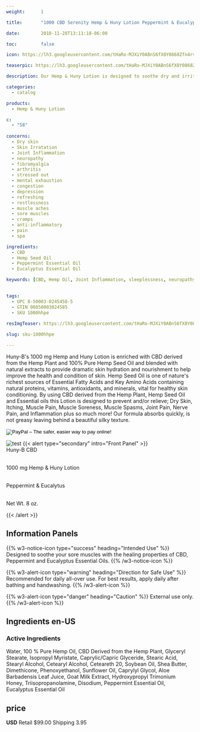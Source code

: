```yaml
---
weight:      1

title:       "1000 CBD Serenity Hemp & Huny Lotion Peppermint & Eucalyptus"

date:        2018-11-28T13:11:18-06:00

toc:         false

icon: https://lh3.googleusercontent.com/tHaRo-MJXiY0ABnS6fX8Y0868Zfn4rvm0tfPcgixrwQB9ow8Wc0Ey8BOtQYoGzHGaKOQcMYQ8T1W1dTpb6MV6wzfRpkGw5amI7YUV9b5NdNiKNJLsSEE3UchkQcxMG8Ng6UYfEEhcg=w120

teaserpic: https://lh3.googleusercontent.com/tHaRo-MJXiY0ABnS6fX8Y0868Zfn4rvm0tfPcgixrwQB9ow8Wc0Ey8BOtQYoGzHGaKOQcMYQ8T1W1dTpb6MV6wzfRpkGw5amI7YUV9b5NdNiKNJLsSEE3UchkQcxMG8Ng6UYfEEhcg=w512

description: Our Hemp & Huny Lotion is designed to soothe dry and irritated skin and much more.

categories: 
  - catalog

products: 
  - Hemp & Huny Lotion

c:
  - "58"
  
concerns:
  - Dry skin
  - Skin Irratation
  - Joint Inflammation
  - neuropathy
  - fibromyalgia
  - arthritis
  - stressed out
  - mental exhaustion
  - congestion
  - depression
  - refreshing
  - restlessness
  - muscle aches
  - sore muscles
  - cramps
  - anti-inflammatory
  - pain
  - spa 

ingredients:
  - CBD
  - Hemp Seed Oil
  - Peppermint Essential Oil
  - Eucalyptus Essential Oil

keywords: [CBD, Hemp Oil, Joint Inflammation, sleeplessness, neuropathy, fibromyalgia, arthritis, stressed out, mental exhaustion, restlessness, muscle aches, sore muscles, cramps, anti-inflammatory, pain, spa, relief, aromatherapy, broad spectrum, full spectrum, hemp oil, relaxing, soothe, Peppermint Essential Oil, Eucalyptus Essential oil, dry skin, moisturizer, itchy skin, skin condition]

  
tags: 
  - UPC 8-50003-0245458-5
  - GTIN 00850003024585
  - SKU 1000hhpe
  
resImgTeaser: https://lh3.googleusercontent.com/tHaRo-MJXiY0ABnS6fX8Y0868Zfn4rvm0tfPcgixrwQB9ow8Wc0Ey8BOtQYoGzHGaKOQcMYQ8T1W1dTpb6MV6wzfRpkGw5amI7YUV9b5NdNiKNJLsSEE3UchkQcxMG8Ng6UYfEEhcg=w240

slug: sku-1000hhpe

---
```

Huny-B's 1000 mg Hemp and Huny Lotion is enriched with CBD derived 
from the Hemp Plant and 100% Pure  Hemp Seed Oil and blended with natural 
extracts to provide dramatic skin hydration and nourishment to help improve 
the health and condition of skin. Hemp Seed Oil is one of nature's richest 
sources of Essential Fatty Acids and Key Amino Acids containing natural proteins, 
vitamins, antioxidants, and minerals, vital for healthy skin conditioning.
By using CBD derived from the Hemp Plant, Hemp Seed Oil and Essential oils  this
Lotion is designed to  prevent and/or relieve; Dry Skin, Itching, Muscle Pain, 
Muscle Soreness, Muscle Spasms, Joint Pain, Nerve Pain, and Inflammation plus so 
much more! Our formula absorbs quickly, is not greasy leaving behind a beautiful 
silky texture.

<form action="https://www.paypal.com/cgi-bin/webscr" method="post" target="_top">
<input type="hidden" name="cmd" value="_s-xclick">
<input type="hidden" name="hosted_button_id" value="ASPXDP4YKT7LW">
<input type="image" src="https://www.paypalobjects.com/en_US/GB/i/btn/btn_buynowCC_LG.gif" border="0" name="submit" alt="PayPal – The safer, easier way to pay online!">
<img alt="" border="0" src="https://www.paypalobjects.com/en_US/i/scr/pixel.gif" width="1" height="1">
</form>






![test](https://lh3.googleusercontent.com/tHaRo-MJXiY0ABnS6fX8Y0868Zfn4rvm0tfPcgixrwQB9ow8Wc0Ey8BOtQYoGzHGaKOQcMYQ8T1W1dTpb6MV6wzfRpkGw5amI7YUV9b5NdNiKNJLsSEE3UchkQcxMG8Ng6UYfEEhcg=w240)
{{< alert type="secondary" intro="Front Panel" >}}
<br />Huny-B CBD

<br />1000 mg Hemp & Huny Lotion 

<br />Peppermint & Eucalytus

<br />Net Wt. 8 oz.

{{< /alert >}}
    
## Information Panels
{{% w3-notice-icon type="success" heading="Intended Use" %}}
Designed to soothe your sore muscles with the healing properties of CBD, Peppermint and Eucalyptus Essential Oils.
{{% /w3-notice-icon %}}

{{% w3-alert-icon 
type="warning" 
heading="Direction for Safe Use" %}}
Recommended for daily all-over use. For best results, apply daily after 
bathing and handwashing.
{{% /w3-alert-icon %}}

{{% w3-alert-icon 
type="danger" 
heading="Caution" %}}
External use only.
{{% /w3-alert-icon %}}
  

## Ingredients en-US 
### Active Ingredients
Water, 100 % Pure Hemp Oil, CBD Derived from the Hemp Plant, 
Glyceryl  Stearate, Isopropyl Myristate, Caprylic/Capric Glyceride, Stearic Acid, Stearyl
 Alcohol, Cetearyl Alcohol, Ceteareth 20, Soybean Oil, 
Shea Butter,  Dimethicone, Phenoxyethanol, Sunflower 
Oil, Caprylyl Glycol, Aloe Barbadensis  Leaf Juice, Goat 
Milk Extract, Hydroxypropyl Trimonium Honey, 
Triisopropanolamine, Disodium, Peppermint Essential Oil,
Eucalyptus Essential Oil



## price

**USD**
Retail $99.00
Shipping 3.95
